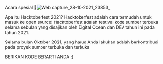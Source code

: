 Acara spesial 🎉![Web capture_28-10-2021_23853_](https://user-images.githubusercontent.com/93263095/139284250-b8774d5d-a2d4-404f-ba36-b7bdddb7b9cc.jpeg)

Apa itu Hacktoberfest 2021?
Hacktoberfest adalah cara termudah untuk masuk ke open source! Hacktoberfest adalah festival kode sumber terbuka selama sebulan yang disajikan oleh Digital Ocean dan DEV tahun ini pada tahun 2021.

Selama bulan Oktober 2021, yang harus Anda lakukan adalah berkontribusi pada proyek sumber terbuka dan terbuka


BERIKAN KODE BERARTI ANDA :)
